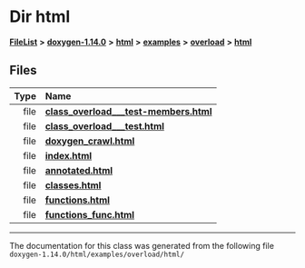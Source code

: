 

# Dir html



[**FileList**](files.md) **>** [**doxygen-1.14.0**](dir_9d5bad020669189c90cda983471be5d0.md) **>** [**html**](dir_05d1fd8a7cdd04f638f8b23196de02e2.md) **>** [**examples**](dir_aa52e73a32d193037813a53dcfe817b6.md) **>** [**overload**](dir_1a39e7c76bd6ede20f2278ff59012e1a.md) **>** [**html**](dir_a784e79086e1d05cd7658be371725f76.md)












## Files

| Type | Name |
| ---: | :--- |
| file | [**class\_overload\_\_\_test-members.html**](class__overload______test-members_8html.md) <br> |
| file | [**class\_overload\_\_\_test.html**](class__overload______test_8html.md) <br> |
| file | [**doxygen\_crawl.html**](examples_2overload_2html_2doxygen__crawl_8html.md) <br> |
| file | [**index.html**](examples_2overload_2html_2index_8html.md) <br> |
| file | [**annotated.html**](overload_2html_2annotated_8html.md) <br> |
| file | [**classes.html**](overload_2html_2classes_8html.md) <br> |
| file | [**functions.html**](overload_2html_2functions_8html.md) <br> |
| file | [**functions\_func.html**](overload_2html_2functions__func_8html.md) <br> |



























































------------------------------
The documentation for this class was generated from the following file `doxygen-1.14.0/html/examples/overload/html/`

